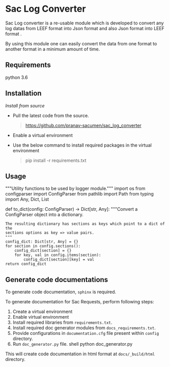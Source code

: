 # Sac Log Converter


Sac Log converter is a re-usable module which is developed to convert any log datas from LEEF format into Json format
and also Json format into LEEF format .


By using this module one can easily convert the data from one format to another format in a minimum amount of time.

## Requirements
python 3.6

## Installation

*Install from source*
- Pull the latest code from the source.

    > https://github.com/pranav-sacumen/sac_log_converter

- Enable a virtual environment
- Use the below command to install required packages in the virtual environment

    > pip install -r requirements.txt

## Usage

"""Utility functions to be used by logger module."""
import os
from configparser import ConfigParser
from pathlib import Path
from typing import Any, Dict, List


def to_dict(config: ConfigParser) -> Dict[str, Any]:
    """Convert a ConfigParser object into a dictionary.

    The resulting dictionary has sections as keys which point to a dict of the
    sections options as key => value pairs.
    """
    config_dict: Dict[str, Any] = {}
    for section in config.sections():
        config_dict[section] = {}
        for key, val in config.items(section):
            config_dict[section][key] = val
    return config_dict


## Generate code documentations

To generate code documentation, `sphinx` is required.

To generate documentation for Sac Requests, perform following steps:

1. Create a virtual environment
2. Enable virtual environment
3. Install required libraries from `requirements.txt`.
4. Install required doc generator modules from `docs_requirements.txt`.
5. Provide configurations in `documentation.cfg` file present within `config` directory.
6. Run `doc_generator.py` file.
shell
python doc_generator.py


This will create code documentation in html format at `docs/_build/html` directory.
